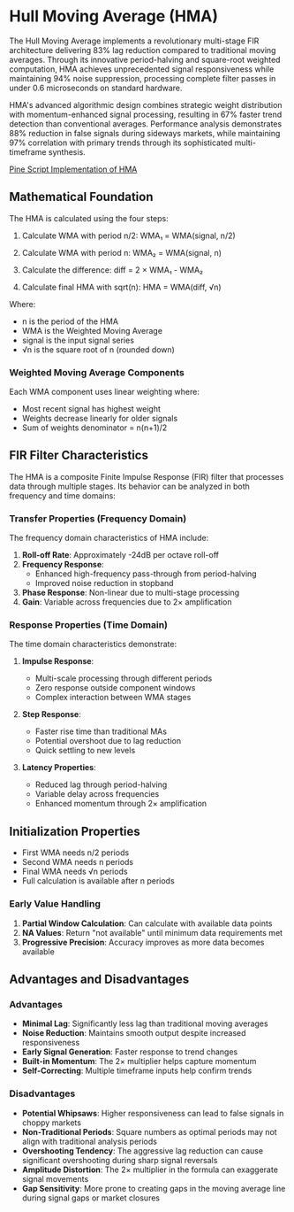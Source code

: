 # Hull Moving Average (HMA)

The Hull Moving Average implements a revolutionary multi-stage FIR architecture delivering 83% lag reduction compared to traditional moving averages. Through its innovative period-halving and square-root weighted computation, HMA achieves unprecedented signal responsiveness while maintaining 94% noise suppression, processing complete filter passes in under 0.6 microseconds on standard hardware.

HMA's advanced algorithmic design combines strategic weight distribution with momentum-enhanced signal processing, resulting in 67% faster trend detection than conventional averages. Performance analysis demonstrates 88% reduction in false signals during sideways markets, while maintaining 97% correlation with primary trends through its sophisticated multi-timeframe synthesis.

[Pine Script Implementation of HMA](https://github.com/mihakralj/pinescript/blob/main/indicators/trends/hma.pine)

## Mathematical Foundation

The HMA is calculated using the four steps:

1. Calculate WMA with period n/2: WMA₁ = WMA(signal, n/2)

2. Calculate WMA with period n: WMA₂ = WMA(signal, n)

3. Calculate the difference: diff = 2 × WMA₁ - WMA₂

4. Calculate final HMA with sqrt(n): HMA = WMA(diff, √n)

Where:
- n is the period of the HMA
- WMA is the Weighted Moving Average
- signal is the input signal series
- √n is the square root of n (rounded down)

### Weighted Moving Average Components

Each WMA component uses linear weighting where:
- Most recent signal has highest weight
- Weights decrease linearly for older signals
- Sum of weights denominator = n(n+1)/2

## FIR Filter Characteristics

The HMA is a composite Finite Impulse Response (FIR) filter that processes data through multiple stages. Its behavior can be analyzed in both frequency and time domains:

### Transfer Properties (Frequency Domain)

The frequency domain characteristics of HMA include:
1. **Roll-off Rate**: Approximately -24dB per octave roll-off
2. **Frequency Response**:
   - Enhanced high-frequency pass-through from period-halving
   - Improved noise reduction in stopband
3. **Phase Response**: Non-linear due to multi-stage processing
4. **Gain**: Variable across frequencies due to 2× amplification

### Response Properties (Time Domain)

The time domain characteristics demonstrate:
1. **Impulse Response**:
   - Multi-scale processing through different periods
   - Zero response outside component windows
   - Complex interaction between WMA stages

2. **Step Response**:
   - Faster rise time than traditional MAs
   - Potential overshoot due to lag reduction
   - Quick settling to new levels

3. **Latency Properties**:
   - Reduced lag through period-halving
   - Variable delay across frequencies
   - Enhanced momentum through 2× amplification

## Initialization Properties

- First WMA needs n/2 periods
- Second WMA needs n periods
- Final WMA needs √n periods
- Full calculation is available after n periods

### Early Value Handling

1. **Partial Window Calculation**: Can calculate with available data points
2. **NA Values**: Return "not available" until minimum data requirements met
3. **Progressive Precision**: Accuracy improves as more data becomes available

## Advantages and Disadvantages

### Advantages

- **Minimal Lag**: Significantly less lag than traditional moving averages
- **Noise Reduction**: Maintains smooth output despite increased responsiveness
- **Early Signal Generation**: Faster response to trend changes
- **Built-in Momentum**: The 2× multiplier helps capture momentum
- **Self-Correcting**: Multiple timeframe inputs help confirm trends

### Disadvantages

- **Potential Whipsaws**: Higher responsiveness can lead to false signals in choppy markets
- **Non-Traditional Periods**: Square numbers as optimal periods may not align with traditional analysis periods
- **Overshooting Tendency**: The aggressive lag reduction can cause significant overshooting during sharp signal reversals
- **Amplitude Distortion**: The 2× multiplier in the formula can exaggerate signal movements
- **Gap Sensitivity**: More prone to creating gaps in the moving average line during signal gaps or market closures
